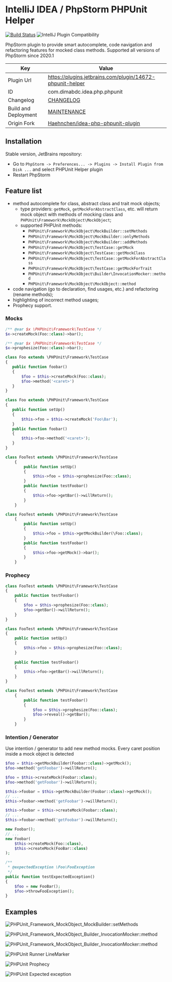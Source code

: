 # IntelliJ IDEA / PhpStorm PHPUnit Helper

[![Build Status](https://travis-ci.org/dimabdc/idea-php-phpunit-plugin.svg?branch=master)](https://travis-ci.org/dimabdc/idea-php-phpunit-plugin)
![IntelliJ Plugin Compatibility](https://github.com/dimabdc/idea-php-phpunit-plugin/workflows/IntelliJ%20Plugin%20Compatibility/badge.svg)

PhpStorm plugin to provide smart autocomplete, code navigation and refactoring features for mocked class methods. Supported all versions of PhpStorm since 2020.1

Key         | Value
----------- | -----------
Plugin Url  | https://plugins.jetbrains.com/plugin/14672-phpunit-helper
ID          | com.dimabdc.idea.php.phpunit
Changelog   | [CHANGELOG](CHANGELOG.md)
Build and Deployment | [MAINTENANCE](MAINTENANCE.md)
Origin Fork | [Haehnchen/idea-php-phpunit-plugin](https://github.com/Haehnchen/idea-php-phpunit-plugin/)

## Installation

Stable version, JetBrains repository:
* Go to `PhpStorm -> Preferences... -> Plugins -> Install Plugin from Disk ...` and select PHPUnit Helper plugin
* Restart PhpStorm

## Feature list

* method autocomplete for class, abstract class and trait mock objects;
  * type providers: `getMock`, `getMockForAbstractClass`, etc. will return mock object with methods of mocking class and `PHPUnit\Framework\MockObject\MockObject`;
  * supported PHPUnit methods:
    * `PHPUnit\Framework\MockObject\MockBuilder::setMethods`
    * `PHPUnit\Framework\MockObject\MockBuilder::onlyMethods`
    * `PHPUnit\Framework\MockObject\MockBuilder::addMethods`
    * `PHPUnit\Framework\MockObject\TestCase::getMock`
    * `PHPUnit\Framework\MockObject\TestCase::getMockClass`
    * `PHPUnit\Framework\MockObject\TestCase::getMockForAbstractClass` 
    * `PHPUnit\Framework\MockObject\TestCase::getMockForTrait` 
    * `PHPUnit\Framework\MockObject\Builder\InvocationMocker::method` 
    * `PHPUnit\Framework\MockObject\MockObject::method` 
* code navigation (go to declaration, find usages, etc.) and refactoring (rename methods);
* highlighting of incorrect method usages;
* Prophecy support.

### Mocks

```php
/** @var $x \PHPUnit\Framework\TestCase */
$x->createMock(Foo::class)->bar();
```

```php
/** @var $x \PHPUnit\Framework\TestCase */
$x->prophesize(Foo::class)->bar();
```

```php
class Foo extends \PHPUnit\Framework\TestCase
{
   public function foobar()
   {
       $foo = $this->createMock(Foo::class);
       $foo->method('<caret>')
   }
}
```

```php
class Foo extends \PHPUnit\Framework\TestCase
{
   public function setUp()
   {
       $this->foo = $this->createMock('Foo\Bar');
   }
   public function foobar()
   {
       $this->foo->method('<caret>');
   }
}
```

```php
class FooTest extends \PHPUnit\Framework\TestCase
    {
        public function setUp()
        {
            $this->foo = $this->prophesize(Foo::class);
        }
        public function testFoobar()
        {
            $this->foo->getBar()->willReturn();
        }
    }
```

```php
class FooTest extends \PHPUnit\Framework\TestCase
    {
        public function setUp()
        {
            $this->foo = $this->getMockBuilder(\Foo::class);
        }
        public function testFoobar()
        {
            $this->foo->getMock()->bar();
        }
    }
```

### Prophecy

```php
class FooTest extends \PHPUnit\Framework\TestCase
{
    public function testFoobar()
    {
        $foo = $this->prophesize(Foo::class);
        $foo->getBar()->willReturn();
    }
}
```

```php
class FooTest extends \PHPUnit\Framework\TestCase
{
    public function setUp()
    {
        $this->foo = $this->prophesize(Foo::class);
    }
    
    public function testFoobar()
    {
        $this->foo->getBar()->willReturn();
    }
}

```

```php
class FooTest extends \PHPUnit\Framework\TestCase
    {
        public function testFoobar()
        {
            $foo = $this->prophesize(Foo::class);
            $foo->reveal()->getBar();
        }
    }
```

### Intention / Generator

Use intention / generator to add new method mocks. Every caret position inside a mock object is detected

```php
$foo = $this->getMockBuilder(Foobar::class)->getMock();
$foo->method('getFoobar')->willReturn();

$foo = $this->createMock(Foobar::class);
$foo->method('getFoobar')->willReturn();
```

```php
$this->foobar = $this->getMockBuilder(Foobar::class)->getMock();
// ...
$this->foobar->method('getFoobar')->willReturn();

$this->foobar = $this->createMock(Foobar::class);
// ...
$this->foobar->method('getFoobar')->willReturn();
```

```php
new Foobar();
// ...
new Foobar(
    $this->createMock(Foo::class),
    $this->createMock(FooBar::class)
);
```

```php
/**
 * @expectedException \Foo\FooException
 */
public function testExpectedException()
{
    $foo = new FooBar();
    $foo->throwFooException();
}
```

Examples
--------

![PHPUnit_Framework_MockObject_MockBuilder::setMethods](https://jetbrains-plugins.s3.amazonaws.com/9674/screenshot_16946.png)

![PHPUnit_Framework_MockObject_Builder_InvocationMocker::method](https://jetbrains-plugins.s3.amazonaws.com/9674/screenshot_16945.png)

![PHPUnit_Framework_MockObject_Builder_InvocationMocker::method](https://jetbrains-plugins.s3.amazonaws.com/9674/screenshot_16944.png)

![PHPUnit Runner LineMarker](https://jetbrains-plugins.s3.amazonaws.com/9674/screenshot_16951.png)

![PHPUnit Prophecy](https://jetbrains-plugins.s3.amazonaws.com/9674/screenshot_16953.png)

![PHPUnit Expected exception](https://download.plugins.jetbrains.com/9674/screenshot_17449.png)